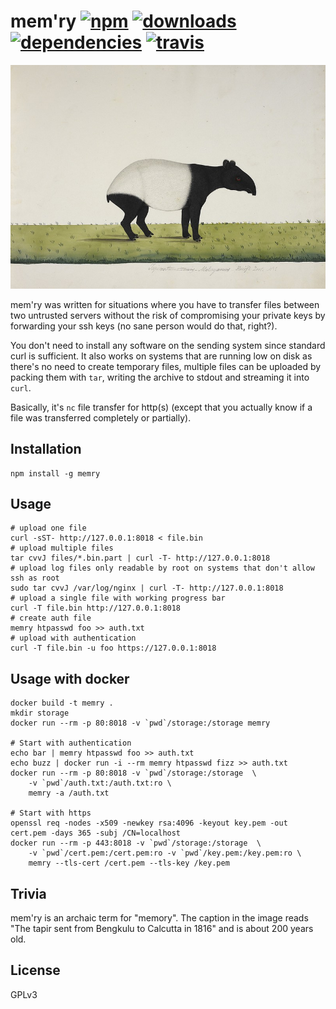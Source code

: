 # mem'ry [![npm][npm-image]][npm-url] [![downloads][downloads-image]][downloads-url] [![dependencies][dependency-image]][dependency-url] [![travis][travis-image]][travis-url]

[npm-image]: https://img.shields.io/npm/v/memry.svg
[npm-url]: https://npmjs.org/package/memry
[downloads-image]: https://img.shields.io/npm/dm/memry.svg
[downloads-url]: https://npmjs.org/package/memry
[dependency-image]: https://img.shields.io/david/kpcyrd/memry.svg
[dependency-url]: https://david-dm.org/kpcyrd/memry
[travis-image]: https://img.shields.io/travis/kpcyrd/memry/master.svg
[travis-url]: https://travis-ci.org/kpcyrd/memry

![logo](logo.jpg)

mem'ry was written for situations where you have to transfer files between two untrusted servers without the risk of compromising your private keys by forwarding your ssh keys (no sane person would do that, right?).

You don't need to install any software on the sending system since standard curl is sufficient. It also works on systems that are running low on disk as there's no need to create temporary files, multiple files can be uploaded by packing them with `tar`, writing the archive to stdout and streaming it into `curl`.

Basically, it's `nc` file transfer for http(s) (except that you actually know if a file was transferred completely or partially).

## Installation

```
npm install -g memry
```

## Usage

```
# upload one file
curl -sST- http://127.0.0.1:8018 < file.bin
# upload multiple files
tar cvvJ files/*.bin.part | curl -T- http://127.0.0.1:8018
# upload log files only readable by root on systems that don't allow ssh as root
sudo tar cvvJ /var/log/nginx | curl -T- http://127.0.0.1:8018
# upload a single file with working progress bar
curl -T file.bin http://127.0.0.1:8018
# create auth file
memry htpasswd foo >> auth.txt
# upload with authentication
curl -T file.bin -u foo https://127.0.0.1:8018
```

## Usage with docker

```
docker build -t memry .
mkdir storage
docker run --rm -p 80:8018 -v `pwd`/storage:/storage memry

# Start with authentication
echo bar | memry htpasswd foo >> auth.txt
echo buzz | docker run -i --rm memry htpasswd fizz >> auth.txt
docker run --rm -p 80:8018 -v `pwd`/storage:/storage  \
    -v `pwd`/auth.txt:/auth.txt:ro \
    memry -a /auth.txt

# Start with https
openssl req -nodes -x509 -newkey rsa:4096 -keyout key.pem -out cert.pem -days 365 -subj /CN=localhost
docker run --rm -p 443:8018 -v `pwd`/storage:/storage  \
    -v `pwd`/cert.pem:/cert.pem:ro -v `pwd`/key.pem:/key.pem:ro \
    memry --tls-cert /cert.pem --tls-key /key.pem
```

## Trivia

mem'ry is an archaic term for "memory". The caption in the image reads "The tapir sent from Bengkulu to Calcutta in 1816" and is about 200 years old.

## License

GPLv3
